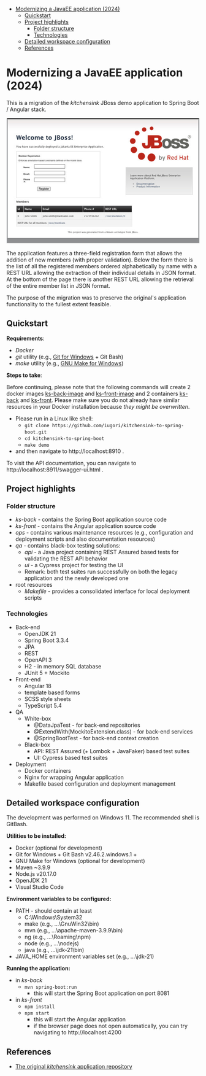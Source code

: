 - [Modernizing a JavaEE application (2024)](#modernizing-a-javaee-application-2024)
  - [Quickstart](#quickstart)
  - [Project highlights](#project-highlights)
    - [Folder structure](#folder-structure)
    - [Technologies](#technologies)
  - [Detailed workspace configuration](#detailed-workspace-configuration)
  - [References](#references)


# Modernizing a JavaEE application (2024)

This is a migration of the *kitchensink* JBoss demo application to Spring Boot / Angular stack.

![kitchensink application homepage](ops/doc/pic/kitchensink-form.jpg#center)

The application features a three-field registration form that allows the addition of new members (with proper validation). 
Below the form there is the list of all the registered members ordered alphabetically by name with a REST URL allowing the extraction of their individual details in JSON format.
At the bottom of the page there is another REST URL allowing the retrieval of the entire member list in JSON format.

The purpose of the migration was to preserve the original's application functionality to the fullest extent feasible.

## Quickstart

**Requirements**:
- *Docker*
- *git* utility (e.g., [Git for Windows](https://git-scm.com/downloads/win) + Git Bash)
- *make* utility (e.g., [GNU Make for Windows](https://gnuwin32.sourceforge.net/packages/make.htm))

**Steps to take**:

Before continuing, please note that the following commands will create 2 docker images
<ins>ks-back-image</ins> and <ins>ks-front-image</ins> and 2 containers <ins>ks-back</ins> and <ins>ks-front</ins>.
Please make sure you do not already have similar resources in your Docker installation because *they might be overwritten*.

- Please run in a Linux like shell:
  - `git clone https://github.com/iugori/kitchensink-to-spring-boot.git`
  - `cd kitchensink-to-spring-boot`
  - `make demo`
- and then navigate to http://localhost:8910 .

To visit the API documentation, you can navigate to http://localhost:8911/swagger-ui.html .

## Project highlights

### Folder structure

- *ks-back* - contains the Spring Boot application source code
- *ks-front* - contains the Angular application source code
- *ops* - contains various maintenance resources (e.g., configuration and deployment scripts and also documentation resources)
- *qa* - contains black-box testing solutions:
  - *api* - a Java project containing REST Assured based tests for validating the REST API behavior
  - *ui* - a Cypress project for testing the UI
  - Remark: both test suites run successfully on both the legacy application and the newly developed one
- root resources
  - *Makefile* - provides a consolidated interface for local deployment scripts

### Technologies

- Back-end
  - OpenJDK 21
  - Spring Boot 3.3.4
  - JPA 
  - REST
  - OpenAPI 3
  - H2 - in memory SQL database
  - JUnit 5 + Mockito
- Front-end
  - Angular 18
  - template based forms
  - SCSS style sheets
  - TypeScript 5.4
- QA
  - White-box 
    - @DataJpaTest - for back-end repositories
    - @ExtendWith(MockitoExtension.class) - for back-end services
    - @SpringBootTest - for back-end context creation
  - Black-box
    - API: REST Assured (+ Lombok + JavaFaker) based test suites
    - UI: Cypress based test suites
- Deployment
  - Docker containers
  - Nginx for wrapping Angular application
  - Makefile based configuration and deployment management

## Detailed workspace configuration

The development was performed on Windows 11. The recommended shell is GitBash.

**Utilities to be installed:**
- Docker (optional for development)
- Git for Windows + Git Bash v2.46.2.windows.1 +
- GNU Make for Windows (optional for development)
- Maven ~3.9.9
- Node.js v20.17.0
- OpenJDK 21
- Visual Studio Code 

**Environment variables to be configured:**
- PATH - should contain at least 
  - C:\Windows\System32
  - make (e.g., ...\GnuWin32\bin)
  - mvn (e.g., ...\apache-maven-3.9.9\bin)
  - ng (e.g., ...\Roaming\npm)
  - node (e.g., ...\nodejs)
  - java (e.g., ...\jdk-21\bin)
- JAVA_HOME environment variables set (e.g., ...\jdk-21)

**Running the application:**
- in *ks-back*
  - `mvn spring-boot:run`
    - this will start the Spring Boot application on port 8081
- in *ks-front*
  - `npm install`
  - `npm start`
    - this will start the Angular application
    - if the browser page does not open automatically, you can try navigating to http://localhost:4200

## References

- [The original *kitchensink* application repository](https://github.com/jboss-developer/jboss-eap-quickstarts/tree/8.0.x/kitchensink) 


